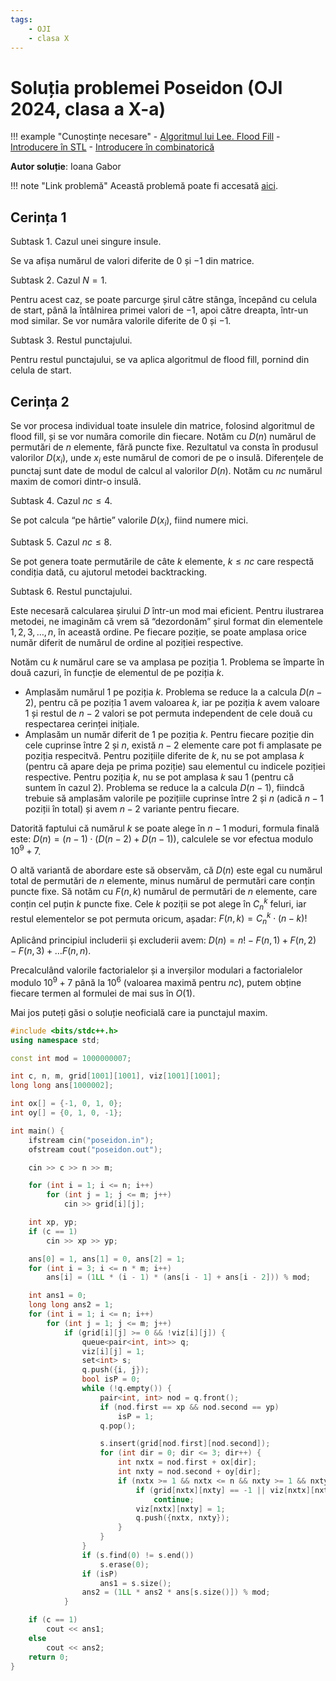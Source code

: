 ```yaml
---
tags:
    - OJI
    - clasa X
---
```


# Soluția problemei Poseidon (OJI 2024, clasa a X-a)

!!! example "Cunoștințe necesare"
    - [Algoritmul lui Lee. Flood Fill](../../../../mediu/lee.md)
    - [Introducere în STL](../../../../cppintro/stl.md)
    - [Introducere în combinatorică](../../../../mediu/intro-combinatorics.md)

**Autor soluție**: Ioana Gabor

!!! note "Link problemă"
    Această problemă poate fi accesată [aici](https://kilonova.ro/problems/2506/).

## Cerința 1

Subtask 1. Cazul unei singure insule.

Se va afișa numărul de valori diferite de 0 și $-1$ din matrice.

Subtask 2. Cazul $N = 1$.

Pentru acest caz, se poate parcurge șirul către stânga, începând cu celula de start, până la întâlnirea primei valori de $-1$, apoi către dreapta, într-un mod similar. Se vor număra valorile diferite de 0 și $-1$.

Subtask 3. Restul punctajului.

Pentru restul punctajului, se va aplica algoritmul de flood fill, pornind din celula de start.

## Cerința 2

Se vor procesa individual toate insulele din matrice, folosind algoritmul de flood fill,
și se vor număra comorile din fiecare. Notăm cu $D(n)$ numărul de permutări de $n$ elemente, fără puncte fixe. Rezultatul va consta în produsul valorilor $D(x_i)$, unde $x_i$ este numărul de comori de pe o insulă. Diferențele de punctaj sunt date de modul de calcul al valorilor $D(n)$. Notăm cu $nc$ numărul maxim de comori dintr-o insulă.

Subtask 4. Cazul $nc \leq 4$.

Se pot calcula “pe hârtie” valorile $D(x_i)$, fiind numere mici.

Subtask 5. Cazul $nc \leq 8$.

Se pot genera toate permutările de câte $k$ elemente, $k \leq nc$ care respectă condiția dată, cu ajutorul metodei backtracking.

Subtask 6. Restul punctajului.

Este necesară calcularea șirului $D$ într-un mod mai eficient. Pentru ilustrarea metodei, ne imaginăm că vrem să “dezordonăm” șirul format din elementele $1, 2, 3, \dots, n$, în această ordine. Pe fiecare poziție, se poate amplasa orice număr diferit de numărul de ordine al poziției respective.

Notăm cu $k$ numărul care se va amplasa pe poziția 1. Problema se împarte în două cazuri, în funcție de elementul de pe poziția $k$.

- Amplasăm numărul 1 pe poziția $k$. Problema se reduce la a calcula $D(n−2)$, pentru că
pe poziția 1 avem valoarea $k$, iar pe poziția $k$ avem valoare 1 și restul de $n −2$ valori se pot permuta independent de cele două cu respectarea cerinței inițiale.
- Amplasăm un număr diferit de 1 pe poziția $k$. Pentru fiecare poziție din cele cuprinse între 2 și $n$, există $n − 2$ elemente care pot fi amplasate pe poziția respecitvă. Pentru pozițiile diferite de $k$, nu se pot amplasa $k$ (pentru că apare deja pe prima poziție) sau elementul cu indicele poziției respective. Pentru poziția $k$, nu se pot amplasa $k$ sau 1 (pentru că suntem în cazul 2). Problema se reduce la a calcula $D(n−1)$, fiindcă trebuie să amplasăm valorile pe pozițiile cuprinse între 2 și $n$ (adică $n − 1$ poziții în total) și avem $n − 2$ variante pentru fiecare. 

Datorită faptului că numărul $k$ se poate alege în $n − 1$ moduri, formula finală este: $D(n) = (n − 1) \cdot (D(n − 2) + D(n − 1))$, calculele se vor efectua modulo $10^9 + 7$.

O altă variantă de abordare este să observăm, că $D(n)$ este egal cu numărul total de permutări de $n$ elemente, minus numărul de permutări care conțin puncte fixe. Să notăm cu $F(n, k)$ numărul de permutări de $n$ elemente, care conțin cel puțin $k$ puncte fixe. Cele $k$ poziții se pot alege în $C_n^k$ feluri, iar restul elementelor se pot permuta oricum, așadar: $F(n, k) = C_n^k \cdot (n − k)!$

Aplicând principiul includerii și excluderii avem: $D(n) = n! − F(n, 1) + F(n, 2) − F(n, 3) + \dots F(n, n)$.

Precalculând valorile factorialelor și a inverșilor modulari a factorialelor modulo $10^9 +7$ până la $10^6$ (valoarea maximă pentru $nc$), putem obține fiecare termen al formulei de mai sus în $O(1)$.

Mai jos puteți găsi o soluție neoficială care ia punctajul maxim.

```cpp
#include <bits/stdc++.h>
using namespace std;

const int mod = 1000000007;

int c, n, m, grid[1001][1001], viz[1001][1001];
long long ans[1000002];

int ox[] = {-1, 0, 1, 0};
int oy[] = {0, 1, 0, -1};

int main() {
    ifstream cin("poseidon.in");
    ofstream cout("poseidon.out");

    cin >> c >> n >> m;

    for (int i = 1; i <= n; i++)
        for (int j = 1; j <= m; j++)
            cin >> grid[i][j];

    int xp, yp;
    if (c == 1)
        cin >> xp >> yp;

    ans[0] = 1, ans[1] = 0, ans[2] = 1;
    for (int i = 3; i <= n * m; i++)
        ans[i] = (1LL * (i - 1) * (ans[i - 1] + ans[i - 2])) % mod;

    int ans1 = 0;
    long long ans2 = 1;
    for (int i = 1; i <= n; i++)
        for (int j = 1; j <= m; j++)
            if (grid[i][j] >= 0 && !viz[i][j]) {
                queue<pair<int, int>> q;
                viz[i][j] = 1;
                set<int> s;
                q.push({i, j});
                bool isP = 0;
                while (!q.empty()) {
                    pair<int, int> nod = q.front();
                    if (nod.first == xp && nod.second == yp)
                        isP = 1;
                    q.pop();

                    s.insert(grid[nod.first][nod.second]);
                    for (int dir = 0; dir <= 3; dir++) {
                        int nxtx = nod.first + ox[dir];
                        int nxty = nod.second + oy[dir];
                        if (nxtx >= 1 && nxtx <= n && nxty >= 1 && nxty <= m) {
                            if (grid[nxtx][nxty] == -1 || viz[nxtx][nxty])
                                continue;
                            viz[nxtx][nxty] = 1;
                            q.push({nxtx, nxty});
                        }
                    }
                }
                if (s.find(0) != s.end())
                    s.erase(0);
                if (isP)
                    ans1 = s.size();
                ans2 = (1LL * ans2 * ans[s.size()]) % mod;
            }

    if (c == 1)
        cout << ans1;
    else
        cout << ans2;
    return 0;
}
```